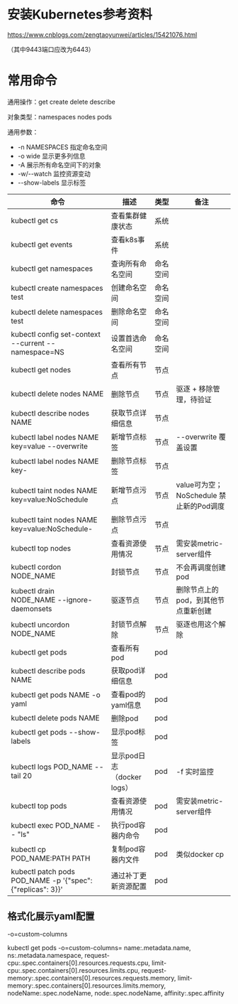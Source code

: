 # 安装Kubernetes参考资料

https://www.cnblogs.com/zengtaoyunwei/articles/15421076.html

（其中9443端口应改为6443）

# 常用命令

通用操作：get create delete describe

对象类型：namespaces nodes pods

通用参数：

* -n NAMESPACES 指定命名空间
* -o wide 显示更多列信息
* -A 展示所有命名空间下的对象
* -w/--watch 监控资源变动
* --show-labels 显示标签


| 命令                                                        | 描述                       | 类型     | 备注                                    |
| ----------------------------------------------------------- | -------------------------- | -------- | --------------------------------------- |
| kubectl get cs                                              | 查看集群健康状态           | 系统     |                                         |
| kubectl get events                                          | 查看k8s事件                | 系统     |                                         |
| kubectl get namespaces                                      | 查询所有命名空间           | 命名空间 |                                         |
| kubectl create namespaces test                              | 创建命名空间               | 命名空间 |                                         |
| kubectl delete namespaces test                              | 删除命名空间               | 命名空间 |                                         |
| kubectl config set-context --current --namespace=NS         | 设置首选命名空间           | 命名空间 |                                         |
| kubectl get nodes                                           | 查看所有节点               | 节点     |                                         |
| kubectl delete nodes NAME                                   | 删除节点                   | 节点     | 驱逐 + 移除管理，待验证                 |
| kubectl describe nodes NAME                                 | 获取节点详细信息           | 节点     |                                         |
| kubectl label nodes NAME key=value --overwrite             | 新增节点标签               | 节点     | --overwrite 覆盖设置                    |
| kubectl label nodes NAME key-                               | 删除节点标签               | 节点     |                                         |
| kubectl taint nodes NAME key=value:NoSchedule               | 新增节点污点               | 节点     | value可为空；NoSchedule 禁止新的Pod调度 |
| kubectl taint nodes NAME key=value:NoSchedule-              | 删除节点污点               | 节点     |                                         |
| kubectl top nodes                                           | 查看资源使用情况           | 节点     | 需安装metric-server组件                 |
| kubectl cordon NODE_NAME                                    | 封锁节点                   | 节点     | 不会再调度创建pod                       |
| kubectl drain NODE_NAME --ignore-daemonsets                | 驱逐节点                   | 节点     | 删除节点上的pod，到其他节点重新创建     |
| kubectl uncordon NODE_NAME                                  | 封锁节点解除               | 节点     | 驱逐也用这个解除                        |
| kubectl get pods                                            | 查看所有pod                | pod      |                                         |
| kubectl describe pods NAME                                  | 获取pod详细信息            | pod      |                                         |
| kubectl get pods NAME -o yaml                               | 查看pod的yaml信息          | pod      |                                         |
| kubectl delete pods NAME                                    | 删除pod                    | pod      |                                         |
| kubectl get pods --show-labels                              | 显示pod标签                | pod      |                                         |
| kubectl logs POD_NAME --tail 20                             | 显示pod日志（docker logs） | pod      | -f 实时监控                             |
| kubectl top pods                                            | 查看资源使用情况           | pod      | 需安装metric-server组件                 |
| kubectl exec POD_NAME -- "ls"                               | 执行pod容器内命令          | pod      |                                         |
| kubectl cp POD_NAME:PATH PATH                               | 复制pod容器内文件          | pod      | 类似docker cp                           |
| kubectl patch pods POD_NAME -p '{"spec": {"replicas": 3}}' | 通过补丁更新资源配置       | pod      |                                         |

## 格式化展示yaml配置

-o=custom-columns

kubectl get pods -o=custom-columns=
name:.metadata.name,
ns:.metadata.namespace,
request-cpu:.spec.containers[0].resources.requests.cpu,
limit-cpu:.spec.containers[0].resources.limits.cpu,
request-memory:.spec.containers[0].resources.requests.memory,
limit-memory:.spec.containers[0].resources.limits.memory,
nodeName:.spec.nodeName,
node:.spec.nodeName,
affinity:.spec.affinity
